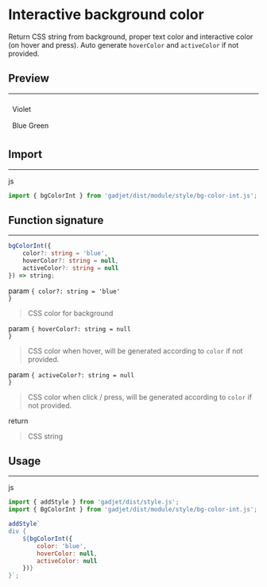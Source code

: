 # Interactive background color

Return CSS string from background, proper text color and interactive color
(on hover and press). Auto generate `hoverColor` and `activeColor` if not provided.

## Preview
---
<div class="preview">
    <div class="bg-theme-violet-int" style="padding: 0.5rem;">Violet</div>
    <div class="bg-theme-blueGreen-int" style="padding: 0.5rem;">Blue Green</div>
</div>

## Import
---
<el-tag class="title-block">js</el-tag>
```js
import { bgColorInt } from 'gadjet/dist/module/style/bg-color-int.js';
```

## Function signature
---
```ts
bgColorInt({
    color?: string = 'blue',
    hoverColor?: string = null,
    activeColor?: string = null
}) => string;
```
<el-tag class="title-block">param <code>{ color?: string = 'blue' }</code></el-tag>
<blockquote class="fn-detail">
CSS color for background
</blockquote>

<el-tag class="title-block">param <code>{ hoverColor?: string = null }</code></el-tag>
<blockquote class="fn-detail">
CSS color when hover, will be generated according to <code>color</code> if not provided.
</blockquote>


<el-tag class="title-block">param <code>{ activeColor?: string = null }</code></el-tag>
<blockquote class="fn-detail">
CSS color when click / press, will be generated according to <code>color</code> if not provided.
</blockquote>

<el-tag class="title-block">return</el-tag>
<blockquote class="fn-detail">
CSS string
</blockquote>

## Usage
---

<el-tag class="title-block">js</el-tag>
```js
import { addStyle } from 'gadjet/dist/style.js';
import { BgColorInt } from 'gadjet/dist/module/style/bg-color-int.js';

addStyle`
div {
    ${bgColorInt({
        color: 'blue',
        hoverColor: null,
        activeColor: null
    })} 
}`;
```